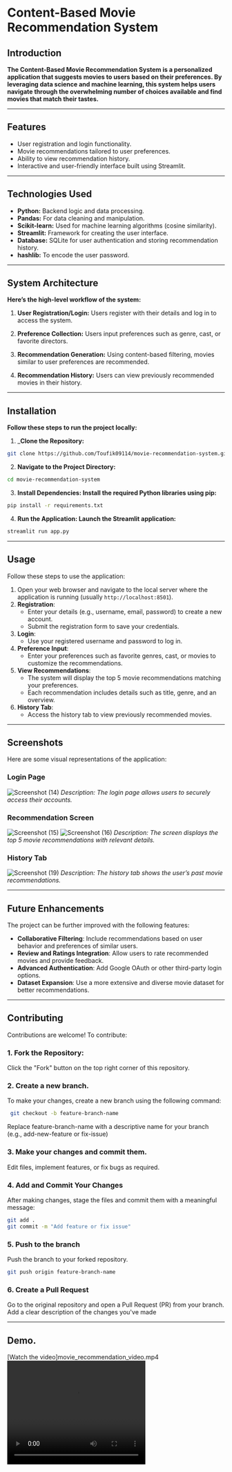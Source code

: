 # Content-Based Movie Recommendation System

## Introduction
__The Content-Based Movie Recommendation System is a personalized application that suggests movies to users based on their preferences. By leveraging data science and machine learning, this system helps users navigate through the overwhelming number of choices available and find movies that match their tastes.__

***

## Features
* User registration and login functionality.
* Movie recommendations tailored to user preferences.
* Ability to view recommendation history.
* Interactive and user-friendly interface built using Streamlit.

***

## Technologies Used
* __Python:__ Backend logic and data processing.
* __Pandas:__ For data cleaning and manipulation.
* __Scikit-learn:__ Used for machine learning algorithms (cosine similarity).
* __Streamlit:__ Framework for creating the user interface.
* __Database:__ SQLite for user authentication and storing recommendation history.
* __hashlib:__ To encode the user password.

***

## System Architecture
__Here’s the high-level workflow of the system:__

1. __User Registration/Login:__
Users register with their details and log in to access the system.

2. __Preference Collection:__
Users input preferences such as genre, cast, or favorite directors.

3. __Recommendation Generation:__
Using content-based filtering, movies similar to user preferences are recommended.

4. __Recommendation History:__
Users can view previously recommended movies in their history.

***

## Installation
__Follow these steps to run the project locally:__

1. ___Clone the Repository:__
```bash
git clone https://github.com/Toufik09114/movie-recommendation-system.git
```

2. __Navigate to the Project Directory:__
```bash
cd movie-recommendation-system
```

3. __Install Dependencies: Install the required Python libraries using pip:__
```bash
pip install -r requirements.txt
```

4. __Run the Application: Launch the Streamlit application:__
```bash
streamlit run app.py
```
___ 
                
## Usage
Follow these steps to use the application:

1. Open your web browser and navigate to the local server where the application is running (usually `http://localhost:8501`).
2. **Registration**:
   - Enter your details (e.g., username, email, password) to create a new account.
   - Submit the registration form to save your credentials.
3. **Login**:
   - Use your registered username and password to log in.
4. **Preference Input**:
   - Enter your preferences such as favorite genres, cast, or movies to customize the recommendations.
5. **View Recommendations**:
   - The system will display the top 5 movie recommendations matching your preferences.
   - Each recommendation includes details such as title, genre, and an overview.
6. **History Tab**:
   - Access the history tab to view previously recommended movies.

***
## Screenshots
Here are some visual representations of the application:

### **Login Page**
![Screenshot (14)](https://github.com/user-attachments/assets/4c9bef43-bd0d-4073-ad7d-c4b0b4565b0c)
_Description: The login page allows users to securely access their accounts._

### **Recommendation Screen**
![Screenshot (15)](https://github.com/user-attachments/assets/0d3c7ca6-a3c8-4f5a-92f2-9b58109a6565)
![Screenshot (16)](https://github.com/user-attachments/assets/3a437284-c04b-4258-9293-5f9c05571c14)
_Description: The screen displays the top 5 movie recommendations with relevant details._

### **History Tab**
![Screenshot (19)](https://github.com/user-attachments/assets/98fa9ca6-ea5d-4a44-b41e-7de7d1ae2371) 
_Description: The history tab shows the user’s past movie recommendations._

---

## Future Enhancements
The project can be further improved with the following features:
- **Collaborative Filtering**: Include recommendations based on user behavior and preferences of similar users.
- **Review and Ratings Integration**: Allow users to rate recommended movies and provide feedback.
- **Advanced Authentication**: Add Google OAuth or other third-party login options.
- **Dataset Expansion**: Use a more extensive and diverse movie dataset for better recommendations.

---

## Contributing
Contributions are welcome! To contribute:  
### 1. Fork the Repository:  
   Click the "Fork" button on the top right corner of this repository.  

### 2. Create a new branch.
To make your changes, create a new branch using the following command:
```bash
 git checkout -b feature-branch-name
```

Replace feature-branch-name with a descriptive name for your branch (e.g., add-new-feature or fix-issue)

### 3. Make your changes and commit them.
Edit files, implement features, or fix bugs as required.

### 4. Add and Commit Your Changes
After making changes, stage the files and commit them with a meaningful message:
```bash
git add .
git commit -m "Add feature or fix issue"
```

### 5. Push to the branch
Push the branch to your forked repository.
```bash
git push origin feature-branch-name
```

### 6. Create a Pull Request
Go to the original repository and open a Pull Request (PR) from your branch. Add a clear description of the changes you've made

***

## Demo.
[Watch the video]movie_recommendation_video.mp4
<video width="320" height="240" controls>
  <source src="movie_recommendation_video.mp4" type="video/mp4">
  Your browser does not support the video tag.
</video>
